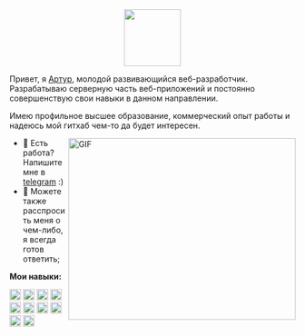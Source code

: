 <div id="header" align="center">
  <img src="https://media.giphy.com/media/M9gbBd9nbDrOTu1Mqx/giphy.gif" width="100"/>
</div>

Привет, я [Артур](https://hh.ru/resume/05bbfadfff081d37af0039ed1f516d7a793069), молодой развивающийся веб-разработчик. Разрабатываю серверную часть веб-приложений и постоянно совершенствую свои навыки в данном направлении.

Имею профильное высшее образование, коммерческий опыт работы и надеюсь мой гитхаб чем-то да будет интересен.

  <img align="right" alt="GIF" src="https://github.com/abhisheknaiidu/abhisheknaiidu/blob/master/code.gif?raw=true" width="400" height="320" />
  
- 💼 Есть работа? Напишите мне в [telegram](https://t.me/DaredevilAr) :)
- 💬 Можете также расспросить меня о чем-либо, я всегда готов ответить;

**Мои навыки:**  

<code><img height="20" src="https://img.shields.io/badge/Microsoft%20SQL%20Server-CC2927?style=for-the-badge&logo=microsoft%20sql%20server&logoColor=white"></code>
<code><img height="20" src="https://img.shields.io/badge/.NET-5C2D91?style=for-the-badge&logo=.net&logoColor=white"></code>
<code><img height="20" src="https://img.shields.io/badge/jquery-%230769AD.svg?style=for-the-badge&logo=jquery&logoColor=white"></code>
<code><img height="20" src="https://img.shields.io/badge/azure-%230072C6.svg?style=for-the-badge&logo=microsoftazure&logoColor=white"></code>
<code><img height="20" src="https://img.shields.io/badge/Visual%20Studio-5C2D91.svg?style=for-the-badge&logo=visual-studio&logoColor=white"></code>
<code><img height="20" src="https://img.shields.io/badge/c%23-%23239120.svg?style=for-the-badge&logo=c-sharp&logoColor=white"></code>
<code><img height="20" src="https://img.shields.io/badge/html5-%23E34F26.svg?style=for-the-badge&logo=html5&logoColor=white"></code>
<code><img height="20" src="https://img.shields.io/badge/javascript-%23323330.svg?style=for-the-badge&logo=javascript&logoColor=%23F7DF1E"></code>
<code><img height="20" src="https://img.shields.io/badge/-Swagger-%23Clojure?style=for-the-badge&logo=swagger&logoColor=white"></code>
<code><img height="20" src="https://img.shields.io/badge/gitlab-%23181717.svg?style=for-the-badge&logo=gitlab&logoColor=white"></code>




